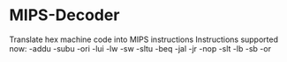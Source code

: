 # MIPS-Decoder
Translate hex machine code into MIPS instructions
  Instructions supported now:
  -addu
  -subu
  -ori
  -lui
  -lw
  -sw
  -sltu
  -beq
  -jal
  -jr
  -nop
  -slt
  -lb
  -sb
  -or
